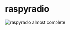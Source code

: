 # raspyradio

![raspyradio almost complete](https://dl.dropboxusercontent.com/u/677573/Photos/raspberry-mods/final.jpg)